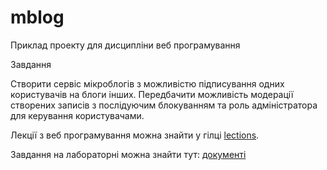 mblog
==============

Приклад проекту для дисципліни веб програмування 

Завдання

Створити сервіс мікроблогів з можливістю підписування одних користувачів на блоги інших. 
Передбачити можливість модерації створених записів з послідуючим блокуванням та роль адміністратора 
для керування користувачами.

Лекції з веб програмування можна знайти у гілці [lections](https://github.com/sergkh/vntu-web-mblog/blob/lections/README.md).

Завдання на лабораторні можна знайти тут: [документі](http://goo.gl/ho3juV)
